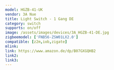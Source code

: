 ```yaml
---
model: HGZB-41-UK
vendor: 3A Nue
title: Light Switch - 1 Gang DE
category: switch
supports: on/off
image: /assets/images/devices/3A_HGZB-41-DE.jpg
zigbeemodel: ['FNB56-ZSW01LX2.0']
compatible: [z2m,iob,zigate]
mlink: 
link: https://www.amazon.de/dp/B07GXGQHB2
link2: 
link3: 
---
```


